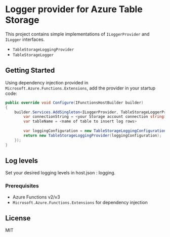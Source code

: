 # Logger provider for Azure Table Storage

This project contains simple implementations of `ILoggerProvider` and `ILogger` interfaces.
- `TableStorageLoggingProvider`
- `TableStorageLogger`

## Getting Started

Using dependency injection provided in `Microsoft.Azure.Functions.Extensions`, add the provider in your startup code:
```cs
public override void Configure(IFunctionsHostBuilder builder)
{
    builder.Services.AddSingleton<ILoggerProvider, TableStorageLoggerProvider>( _ => {
        var connectionString = <your Storage account connection string>
        var tableName = <name of table to insert log rows>
        
        var loggingConfiguration = new TableStorageLoggingConfiguration(connectionString, tablename);
        return new TableStorageLoggingProvider(loggingConfiguration);
    });
}
```

## Log levels
Set your desired logging levels in host.json : logging.

### Prerequisites
- Azure Functions v2/v3
- `Microsoft.Azure.Functions.Extensions` for dependency injection

## License

MIT
